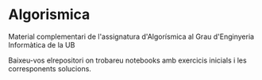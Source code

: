 # Algorismica
Material complementari de l'assignatura d'Algorísmica al Grau d'Enginyeria Informàtica de la UB

Baixeu-vos elrepositori on trobareu notebooks amb exercicis inicials i les corresponents solucions.
